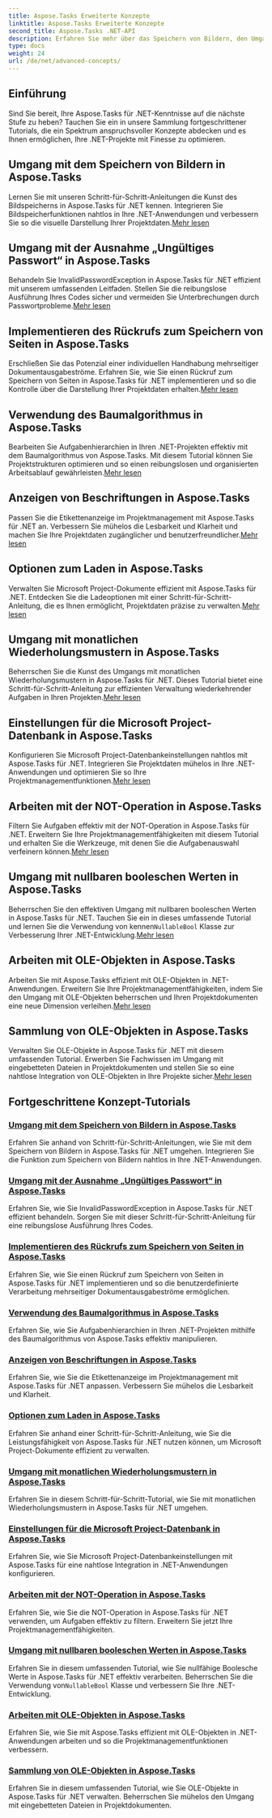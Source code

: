 ```yaml
---
title: Aspose.Tasks Erweiterte Konzepte
linktitle: Aspose.Tasks Erweiterte Konzepte
second_title: Aspose.Tasks .NET-API
description: Erfahren Sie mehr über das Speichern von Bildern, den Umgang mit Ausnahmen, Baumalgorithmen, Etikettenanzeigen, Ladeoptionen und mehr. Beherrschen Sie fortgeschrittene Konzepte in Aspose.Tasks für .NET
type: docs
weight: 24
url: /de/net/advanced-concepts/
---
```


## Einführung

Sind Sie bereit, Ihre Aspose.Tasks für .NET-Kenntnisse auf die nächste Stufe zu heben? Tauchen Sie ein in unsere Sammlung fortgeschrittener Tutorials, die ein Spektrum anspruchsvoller Konzepte abdecken und es Ihnen ermöglichen, Ihre .NET-Projekte mit Finesse zu optimieren.

## Umgang mit dem Speichern von Bildern in Aspose.Tasks

 Lernen Sie mit unseren Schritt-für-Schritt-Anleitungen die Kunst des Bildspeicherns in Aspose.Tasks für .NET kennen. Integrieren Sie Bildspeicherfunktionen nahtlos in Ihre .NET-Anwendungen und verbessern Sie so die visuelle Darstellung Ihrer Projektdaten.[Mehr lesen](./image-saving/)

## Umgang mit der Ausnahme „Ungültiges Passwort“ in Aspose.Tasks

 Behandeln Sie InvalidPasswordException in Aspose.Tasks für .NET effizient mit unserem umfassenden Leitfaden. Stellen Sie die reibungslose Ausführung Ihres Codes sicher und vermeiden Sie Unterbrechungen durch Passwortprobleme.[Mehr lesen](./invalid-password-exception/)

## Implementieren des Rückrufs zum Speichern von Seiten in Aspose.Tasks

Erschließen Sie das Potenzial einer individuellen Handhabung mehrseitiger Dokumentausgabeströme. Erfahren Sie, wie Sie einen Rückruf zum Speichern von Seiten in Aspose.Tasks für .NET implementieren und so die Kontrolle über die Darstellung Ihrer Projektdaten erhalten.[Mehr lesen](./page-saving-callback/)

## Verwendung des Baumalgorithmus in Aspose.Tasks

 Bearbeiten Sie Aufgabenhierarchien in Ihren .NET-Projekten effektiv mit dem Baumalgorithmus von Aspose.Tasks. Mit diesem Tutorial können Sie Projektstrukturen optimieren und so einen reibungslosen und organisierten Arbeitsablauf gewährleisten.[Mehr lesen](./tree-algorithm/)

## Anzeigen von Beschriftungen in Aspose.Tasks

 Passen Sie die Etikettenanzeige im Projektmanagement mit Aspose.Tasks für .NET an. Verbessern Sie mühelos die Lesbarkeit und Klarheit und machen Sie Ihre Projektdaten zugänglicher und benutzerfreundlicher.[Mehr lesen](./label-display/)

## Optionen zum Laden in Aspose.Tasks

 Verwalten Sie Microsoft Project-Dokumente effizient mit Aspose.Tasks für .NET. Entdecken Sie die Ladeoptionen mit einer Schritt-für-Schritt-Anleitung, die es Ihnen ermöglicht, Projektdaten präzise zu verwalten.[Mehr lesen](./loading-options/)

## Umgang mit monatlichen Wiederholungsmustern in Aspose.Tasks

Beherrschen Sie die Kunst des Umgangs mit monatlichen Wiederholungsmustern in Aspose.Tasks für .NET. Dieses Tutorial bietet eine Schritt-für-Schritt-Anleitung zur effizienten Verwaltung wiederkehrender Aufgaben in Ihren Projekten.[Mehr lesen](./monthly-recurrence-patterns/)

## Einstellungen für die Microsoft Project-Datenbank in Aspose.Tasks

 Konfigurieren Sie Microsoft Project-Datenbankeinstellungen nahtlos mit Aspose.Tasks für .NET. Integrieren Sie Projektdaten mühelos in Ihre .NET-Anwendungen und optimieren Sie so Ihre Projektmanagementfunktionen.[Mehr lesen](./msp-database-settings/)

## Arbeiten mit der NOT-Operation in Aspose.Tasks

 Filtern Sie Aufgaben effektiv mit der NOT-Operation in Aspose.Tasks für .NET. Erweitern Sie Ihre Projektmanagementfähigkeiten mit diesem Tutorial und erhalten Sie die Werkzeuge, mit denen Sie die Aufgabenauswahl verfeinern können.[Mehr lesen](./not-operation/)

## Umgang mit nullbaren booleschen Werten in Aspose.Tasks

 Beherrschen Sie den effektiven Umgang mit nullbaren booleschen Werten in Aspose.Tasks für .NET. Tauchen Sie ein in dieses umfassende Tutorial und lernen Sie die Verwendung von kennen`NullableBool` Klasse zur Verbesserung Ihrer .NET-Entwicklung.[Mehr lesen](./nullable-booleans/)

## Arbeiten mit OLE-Objekten in Aspose.Tasks

Arbeiten Sie mit Aspose.Tasks effizient mit OLE-Objekten in .NET-Anwendungen. Erweitern Sie Ihre Projektmanagementfähigkeiten, indem Sie den Umgang mit OLE-Objekten beherrschen und Ihren Projektdokumenten eine neue Dimension verleihen.[Mehr lesen](./ole-objects/)

## Sammlung von OLE-Objekten in Aspose.Tasks

 Verwalten Sie OLE-Objekte in Aspose.Tasks für .NET mit diesem umfassenden Tutorial. Erwerben Sie Fachwissen im Umgang mit eingebetteten Dateien in Projektdokumenten und stellen Sie so eine nahtlose Integration von OLE-Objekten in Ihre Projekte sicher.[Mehr lesen](./ole-object-collection/)
## Fortgeschrittene Konzept-Tutorials
### [Umgang mit dem Speichern von Bildern in Aspose.Tasks](./image-saving/)
Erfahren Sie anhand von Schritt-für-Schritt-Anleitungen, wie Sie mit dem Speichern von Bildern in Aspose.Tasks für .NET umgehen. Integrieren Sie die Funktion zum Speichern von Bildern nahtlos in Ihre .NET-Anwendungen.
### [Umgang mit der Ausnahme „Ungültiges Passwort“ in Aspose.Tasks](./invalid-password-exception/)
Erfahren Sie, wie Sie InvalidPasswordException in Aspose.Tasks für .NET effizient behandeln. Sorgen Sie mit dieser Schritt-für-Schritt-Anleitung für eine reibungslose Ausführung Ihres Codes.
### [Implementieren des Rückrufs zum Speichern von Seiten in Aspose.Tasks](./page-saving-callback/)
Erfahren Sie, wie Sie einen Rückruf zum Speichern von Seiten in Aspose.Tasks für .NET implementieren und so die benutzerdefinierte Verarbeitung mehrseitiger Dokumentausgabeströme ermöglichen.
### [Verwendung des Baumalgorithmus in Aspose.Tasks](./tree-algorithm/)
Erfahren Sie, wie Sie Aufgabenhierarchien in Ihren .NET-Projekten mithilfe des Baumalgorithmus von Aspose.Tasks effektiv manipulieren.
### [Anzeigen von Beschriftungen in Aspose.Tasks](./label-display/)
Erfahren Sie, wie Sie die Etikettenanzeige im Projektmanagement mit Aspose.Tasks für .NET anpassen. Verbessern Sie mühelos die Lesbarkeit und Klarheit.
### [Optionen zum Laden in Aspose.Tasks](./loading-options/)
Erfahren Sie anhand einer Schritt-für-Schritt-Anleitung, wie Sie die Leistungsfähigkeit von Aspose.Tasks für .NET nutzen können, um Microsoft Project-Dokumente effizient zu verwalten.
### [Umgang mit monatlichen Wiederholungsmustern in Aspose.Tasks](./monthly-recurrence-patterns/)
Erfahren Sie in diesem Schritt-für-Schritt-Tutorial, wie Sie mit monatlichen Wiederholungsmustern in Aspose.Tasks für .NET umgehen.
### [Einstellungen für die Microsoft Project-Datenbank in Aspose.Tasks](./msp-database-settings/)
Erfahren Sie, wie Sie Microsoft Project-Datenbankeinstellungen mit Aspose.Tasks für eine nahtlose Integration in .NET-Anwendungen konfigurieren.
### [Arbeiten mit der NOT-Operation in Aspose.Tasks](./not-operation/)
Erfahren Sie, wie Sie die NOT-Operation in Aspose.Tasks für .NET verwenden, um Aufgaben effektiv zu filtern. Erweitern Sie jetzt Ihre Projektmanagementfähigkeiten.
### [Umgang mit nullbaren booleschen Werten in Aspose.Tasks](./nullable-booleans/)
 Erfahren Sie in diesem umfassenden Tutorial, wie Sie nullfähige Boolesche Werte in Aspose.Tasks für .NET effektiv verarbeiten. Beherrschen Sie die Verwendung von`NullableBool` Klasse und verbessern Sie Ihre .NET-Entwicklung.
### [Arbeiten mit OLE-Objekten in Aspose.Tasks](./ole-objects/)
Erfahren Sie, wie Sie mit Aspose.Tasks effizient mit OLE-Objekten in .NET-Anwendungen arbeiten und so die Projektmanagementfunktionen verbessern.
### [Sammlung von OLE-Objekten in Aspose.Tasks](./ole-object-collection/)
Erfahren Sie in diesem umfassenden Tutorial, wie Sie OLE-Objekte in Aspose.Tasks für .NET verwalten. Beherrschen Sie mühelos den Umgang mit eingebetteten Dateien in Projektdokumenten.
